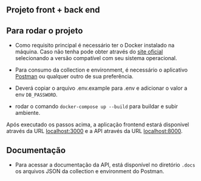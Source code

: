 ## Projeto front + back end

## Para rodar o projeto

- Como requisito principal é necessário ter o Docker instalado na máquina. Caso não tenha pode obter através do [site oficial](https://docs.docker.com/desktop/install/) selecionando a versão compatível com seu sistema operacional.

- Para consumo da collection e environment, é necessário o aplicativo [Postman](https://www.postman.com/downloads/) ou qualquer outro de sua preferência.

- Deverá copiar o arquivo .env.example para .env e adicionar o valor a env ```DB_PASSWORD```.

- rodar o comando ```docker-compose up --build``` para buildar  e subir ambiente.

Após executado os passos acima, a aplicação frontend estará disponivel através da URL [localhost:3000](http://localhost:3000) e a API através da URL [localhost:8000](http://localhost:8000).


## Documentação
- Para acessar a documentação da API, está disponível no diretório ```.docs``` os arquivos JSON da collection e environment do Postman.